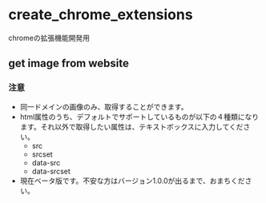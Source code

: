 # create_chrome_extensions
chromeの拡張機能開発用

## get image from website
### 注意
- 同一ドメインの画像のみ、取得することができます。
- html属性のうち、デフォルトでサポートしているものが以下の４種類になります。それ以外で取得したい属性は、テキストボックスに入力してください。
  - src
  - srcset
  - data-src
  - data-srcset
- 現在ベータ版です。不安な方はバージョン1.0.0が出るまで、おまちください。